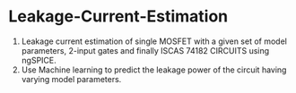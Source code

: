 # Leakage-Current-Estimation
1. Leakage current estimation of single MOSFET with a given set of model parameters, 2-input gates and finally ISCAS 74182 CIRCUITS using ngSPICE.
2. Use Machine learning to predict the leakage power of the circuit having varying model parameters.
